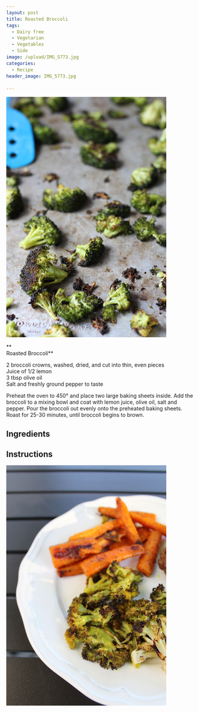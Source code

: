 ```yaml
---
layout: post
title: Roasted Broccoli
tags:
  - Dairy free
  - Vegetarian
  - Vegetables
  - Side
image: /upload/IMG_5773.jpg
categories:
  - Recipe
header_image: IMG_5773.jpg

---
```


![Image of Roasted Broccoli.](/upload/IMG_5773.jpg)

**  
Roasted Broccoli**  
  
2 broccoli crowns, washed, dried, and cut into thin, even pieces  
Juice of 1/2 lemon  
3 tbsp olive oil  
Salt and freshly ground pepper to taste  
  
Preheat the oven to 450° and place two large baking sheets inside. Add the broccoli to a mixing bowl and coat with lemon juice, olive oil, salt and pepper. Pour the broccoli out evenly onto the preheated baking sheets. Roast for 25-30 minutes, until broccoli begins to brown.

## Ingredients



## Instructions







![Image of Roasted Broccoli.](/upload/rb.jpg)